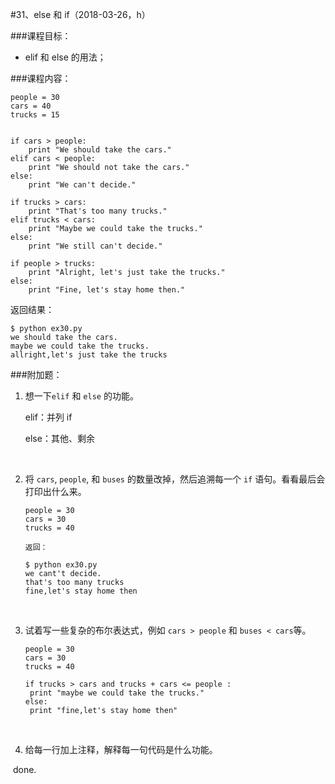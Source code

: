 #31、else 和 if（2018-03-26，h） 



###课程目标：

* elif 和 else 的用法；



###课程内容：

```
people = 30
cars = 40
trucks = 15


if cars > people:
    print "We should take the cars."
elif cars < people:
    print "We should not take the cars."
else:
    print "We can't decide."

if trucks > cars:
    print "That's too many trucks."
elif trucks < cars:
    print "Maybe we could take the trucks."
else:
    print "We still can't decide."

if people > trucks:
    print "Alright, let's just take the trucks."
else:
    print "Fine, let's stay home then."
```



返回结果：

```
$ python ex30.py
we should take the cars.
maybe we could take the trucks.
allright,let's just take the trucks
```



###附加题：

1. 想一下`elif` 和 `else` 的功能。

   elif：并列 if

   else：其他、剩余

   ​

2. 将 `cars`, `people`, 和 `buses` 的数量改掉，然后追溯每一个 `if` 语句。看看最后会打印出什么来。

   ```
   people = 30
   cars = 30
   trucks = 40 

   返回：

   $ python ex30.py
   we cant't decide.
   that's too many trucks
   fine,let's stay home then
   ```

   ​

3. 试着写一些复杂的布尔表达式，例如 `cars > people` 和 `buses < cars`等。

   ```
   people = 30
   cars = 30
   trucks = 40

   if trucks > cars and trucks + cars <= people :
   	print "maybe we could take the trucks."
   else:
   	print "fine,let's stay home then"
   ```

   ​

4. 给每一行加上注释，解释每一句代码是什么功能。

​        done.